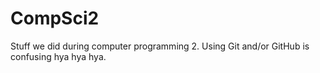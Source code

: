 # CompSci2
Stuff we did during computer programming 2.
Using Git and/or GitHub is confusing hya hya hya.
